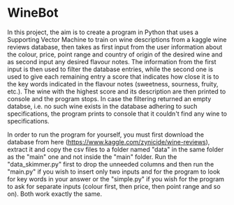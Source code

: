 # WineBot

In this project, the aim is to create a program in Python that uses a Supporting Vector Machine to train on wine descriptions from a kaggle wine reviews database, 
then takes as first input from the user information about the colour, price, point range and country of origin of the desired wine and as second input any desired 
flavour notes. The information from the first input is then used to filter the database entries, while the second one is used to give each remaining entry a score 
that indicates how close it is to the key words indicated in the flavour notes (sweetness, sourness, fruity, etc.). The wine with the highest score and its 
description are then printed to console and the program stops. In case the filtering returned an empty databse, i.e. no such wine exists in the database adhering to 
such specifications, the program prints to console that it couldn't find any wine to specifications.

In order to run the program for yourself, you must first download the database from here (https://www.kaggle.com/zynicide/wine-reviews), extract it and copy the csv files to a folder named "data" in the same folder as the "main" one and not inside the "main" folder. Run the "data_skimmer.py" first to drop the unneeded columns and then run the "main.py" if you wish to insert only two inputs and for the program to look for key words in your answer or the "simple.py" if you wish for the program to ask for separate inputs (colour first, then price, then point range and so on). Both work exactly the same.   
